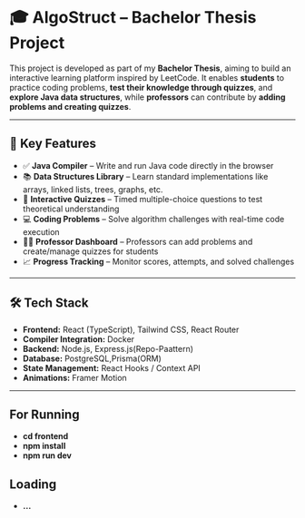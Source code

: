﻿# 🎓 AlgoStruct – Bachelor Thesis Project

This project is developed as part of my **Bachelor Thesis**, aiming to build an interactive learning platform inspired by LeetCode. It enables **students** to practice coding problems, **test their knowledge through quizzes**, and **explore Java data structures**, while **professors** can contribute by **adding problems and creating quizzes**.

---

## 🧠 Key Features

- ✅ **Java Compiler** – Write and run Java code directly in the browser
- 📚 **Data Structures Library** – Learn standard implementations like arrays, linked lists, trees, graphs, etc.
- 🧪 **Interactive Quizzes** – Timed multiple-choice questions to test theoretical understanding
- 💻 **Coding Problems** – Solve algorithm challenges with real-time code execution
- 👨‍🏫 **Professor Dashboard** – Professors can add problems and create/manage quizzes for students
- 📈 **Progress Tracking** – Monitor scores, attempts, and solved challenges

---

## 🛠 Tech Stack

- **Frontend:** React (TypeScript), Tailwind CSS, React Router
- **Compiler Integration:** Docker
- **Backend:** Node.js, Express.js(Repo-Paattern)
- **Database:** PostgreSQL,Prisma(ORM)
- **State Management:** React Hooks / Context API
- **Animations:** Framer Motion

---

## For Running

- **cd frontend**
- **npm install**
- **npm run dev**

## Loading

- **...**
